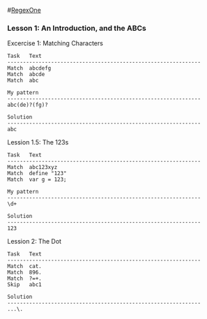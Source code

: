 #[RegexOne](http://regexone.com)

### Lesson 1: An Introduction, and the ABCs

Excercise 1: Matching Characters
```
Task   Text
--------------------------------------------------------------
Match  abcdefg
Match  abcde
Match  abc

My pattern
--------------------------------------------------------------
abc(de)?(fg)?

Solution
--------------------------------------------------------------
abc

```

Lession 1.5: The 123s
```
Task   Text
--------------------------------------------------------------
Match  abc123xyz
Match  define "123"
Match  var g = 123;

My pattern
--------------------------------------------------------------
\d+

Solution
--------------------------------------------------------------
123

```

Lession 2: The Dot
```
Task   Text
--------------------------------------------------------------
Match  cat.
Match  896.
Match  ?=+.
Skip   abc1

Solution
--------------------------------------------------------------
...\.
```